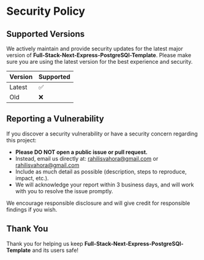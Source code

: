 # Security Policy

## Supported Versions

We actively maintain and provide security updates for the latest major version of **Full-Stack-Next-Express-PostgreSQl-Template**. Please make sure you are using the latest version for the best experience and security.

| Version | Supported          |
| ------- | ------------------ |
| Latest  | :white_check_mark: |
| Old     | :x:                |

## Reporting a Vulnerability

If you discover a security vulnerability or have a security concern regarding this project:

- **Please DO NOT open a public issue or pull request.**
- Instead, email us directly at: rahilisvahora@gmail.com or rahilisvahora@gmail.com
- Include as much detail as possible (description, steps to reproduce, impact, etc.).
- We will acknowledge your report within 3 business days, and will work with you to resolve the issue promptly.

We encourage responsible disclosure and will give credit for responsible findings if you wish.

## Thank You

Thank you for helping us keep **Full-Stack-Next-Express-PostgreSQl-Template** and its users safe!
